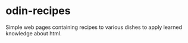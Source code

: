 # odin-recipes
Simple web pages containing recipes to various dishes to apply learned knowledge about html.